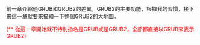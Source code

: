 
前一章介紹過GRUB和GRUB2的差異，GRUB2的主要功能，根據我的習慣，接下來這一章就要來描繪一下整個GRUB2的大地圖。

<font color="red">(** 從這一章開始就不特別指名是GRUB或是GRUB2，全部都直接以GRUB來表示GRUB2)</fond>